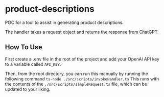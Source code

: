 # product-descriptions
POC for a tool to assist in generating product descriptions.

The handler takes a request object and returns the response from ChatGPT.

## How To Use

First create a .env file in the root of the project and add your OpenAI API key to a variable called ```API_KEY```.

Then, from the root directory, you can run this manually by running the following command
```ts-node ./src/scripts/invokeHandler.ts```
This runs with the contents of the ```./src/scripts/sampleRequest.ts``` file, which can be updated to your liking.
